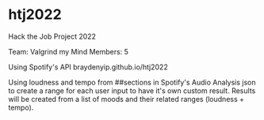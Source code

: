 # htj2022
Hack the Job Project 2022

Team: Valgrind my Mind
Members: 5

Using Spotify's API
braydenyip.github.io/htj2022

Using loudness and tempo from ##sections in Spotify's Audio Analysis json to create a range for each user input to have it's own custom result. Results will be created from a list of moods and their related ranges (loudness + tempo).
